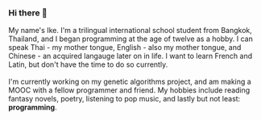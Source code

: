 ### Hi there 👋

My name's Ike. I'm a trilingual international school student from Bangkok, Thailand, and I began programming at the age of twelve as a hobby. I can speak Thai - my mother tongue, English - also my mother tongue, and Chinese - an acquired langauge later on in life. I want to learn French and Latin, but don't have the time to do so currently.\
\
I'm currently working on my genetic algorithms project, and am making a MOOC with a fellow programmer and friend. My hobbies include reading fantasy novels, poetry, listening to pop music, and lastly but not least: **programming**.  

<!--
**CuteLittleAtoms/CuteLittleAtoms** is a ✨ _special_ ✨ repository because its `README.md` (this file) appears on your GitHub profile.

Here are some ideas to get you started:

- 🔭 I’m currently working on ...
- 🌱 I’m currently learning ...
- 👯 I’m looking to collaborate on ...
- 🤔 I’m looking for help with ...
- 💬 Ask me about ...
- 📫 How to reach me: ...
- 😄 Pronouns: ...
- ⚡ Fun fact: ...
-->
